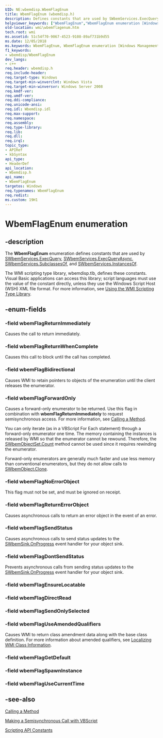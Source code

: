 ```yaml
---
UID: NE:wbemdisp.WbemFlagEnum
title: WbemFlagEnum (wbemdisp.h)
description: Defines constants that are used by SWbemServices.ExecQuery, SWbemServices.ExecQueryAsync, SWbemServices.SubclassesOf, and SWbemServices.InstancesOf.
helpviewer_keywords: ["WbemFlagEnum","WbemFlagEnum enumeration [Windows Management Instrumentation]","_hmm_wbemflagenum","wbemFlagBidirectional","wbemFlagDontSendStatus","wbemFlagForwardOnly","wbemFlagNoErrorObject","wbemFlagReturnErrorObject","wbemFlagReturnImmediately","wbemFlagReturnWhenComplete","wbemFlagSendStatus","wbemFlagUseAmendedQualifiers","wbemdisp/WbemFlagEnum","wbemdisp/wbemFlagBidirectional","wbemdisp/wbemFlagDontSendStatus","wbemdisp/wbemFlagForwardOnly","wbemdisp/wbemFlagNoErrorObject","wbemdisp/wbemFlagReturnErrorObject","wbemdisp/wbemFlagReturnImmediately","wbemdisp/wbemFlagReturnWhenComplete","wbemdisp/wbemFlagSendStatus","wbemdisp/wbemFlagUseAmendedQualifiers","wmi.wbemflagenum"]
old-location: wmi\wbemflagenum.htm
tech.root: wmi
ms.assetid: 51c54f70-9067-4523-9108-89af731b9d55
ms.date: 12/05/2018
ms.keywords: WbemFlagEnum, WbemFlagEnum enumeration [Windows Management Instrumentation], _hmm_wbemflagenum, wbemFlagBidirectional, wbemFlagDontSendStatus, wbemFlagForwardOnly, wbemFlagNoErrorObject, wbemFlagReturnErrorObject, wbemFlagReturnImmediately, wbemFlagReturnWhenComplete, wbemFlagSendStatus, wbemFlagUseAmendedQualifiers, wbemdisp/WbemFlagEnum, wbemdisp/wbemFlagBidirectional, wbemdisp/wbemFlagDontSendStatus, wbemdisp/wbemFlagForwardOnly, wbemdisp/wbemFlagNoErrorObject, wbemdisp/wbemFlagReturnErrorObject, wbemdisp/wbemFlagReturnImmediately, wbemdisp/wbemFlagReturnWhenComplete, wbemdisp/wbemFlagSendStatus, wbemdisp/wbemFlagUseAmendedQualifiers, wmi.wbemflagenum
f1_keywords:
- wbemdisp/WbemFlagEnum
dev_langs:
- c++
req.header: wbemdisp.h
req.include-header: 
req.target-type: Windows
req.target-min-winverclnt: Windows Vista
req.target-min-winversvr: Windows Server 2008
req.kmdf-ver: 
req.umdf-ver: 
req.ddi-compliance: 
req.unicode-ansi: 
req.idl: Wbemdisp.idl
req.max-support: 
req.namespace: 
req.assembly: 
req.type-library: 
req.lib: 
req.dll: 
req.irql: 
topic_type:
- APIRef
- kbSyntax
api_type:
- HeaderDef
api_location:
- Wbemdisp.h
api_name:
- WbemFlagEnum
targetos: Windows
req.typenames: WbemFlagEnum
req.redist: 
ms.custom: 19H1
---
```


# WbemFlagEnum enumeration


## -description


The <b>WbemFlagEnum</b> enumeration defines constants 
    that are used by <a href="https://docs.microsoft.com/windows/desktop/WmiSdk/swbemservices-execquery">SWbemServices.ExecQuery</a>, 
    <a href="https://docs.microsoft.com/windows/desktop/WmiSdk/swbemservices-execqueryasync">SWbemServices.ExecQueryAsync</a>, 
    <a href="https://docs.microsoft.com/windows/desktop/WmiSdk/swbemservices-subclassesof">SWbemServices.SubclassesOf</a>, and 
    <a href="https://docs.microsoft.com/windows/desktop/WmiSdk/swbemservices-instancesof">SWbemServices.InstancesOf</a>.

The WMI scripting type library, wbemdisp.tlb, defines these constants. Visual Basic applications can access this 
    library; script languages must use the value of the constant directly, unless they use the Windows Script Host 
    (WSH) XML file format. For more information, see 
    <a href="https://docs.microsoft.com/windows/desktop/WmiSdk/using-the-wmi-scripting-type-library">Using the WMI Scripting Type Library</a>.


## -enum-fields




### -field wbemFlagReturnImmediately

Causes the call to return immediately.


### -field wbemFlagReturnWhenComplete

Causes this call to block until the call has completed.


### -field wbemFlagBidirectional

Causes WMI to retain pointers to objects of the enumeration until the client releases the enumerator.


### -field wbemFlagForwardOnly

Causes a forward-only enumerator to be returned. Use this flag in combination with 
      <b>wbemFlagReturnImmediately</b> to request semisynchronous access. For more information, see 
      <a href="https://docs.microsoft.com/windows/desktop/WmiSdk/calling-a-method">Calling a Method</a>.

You can only iterate (as in a VBScript For Each statement) through a forward-only enumerator one time. The 
      memory containing the instances is released by WMI so that the enumerator cannot be rewound. Therefore, the 
      <a href="https://docs.microsoft.com/windows/desktop/WmiSdk/swbemobjectset-count">SWbemObjectSet.Count</a> method cannot be used since 
      it requires rewinding the enumerator.

Forward-only enumerators are generally much faster and use less 
      memory than conventional enumerators, but they do not allow calls to 
      <a href="https://docs.microsoft.com/windows/desktop/WmiSdk/swbemobject-clone-">SWbemObject.Clone</a>.


### -field wbemFlagNoErrorObject

This flag must not be set, and must be ignored on receipt.


### -field wbemFlagReturnErrorObject

Causes asynchronous calls to return an error object in the event of an error.


### -field wbemFlagSendStatus

Causes asynchronous calls to send status updates to the 
     <a href="https://docs.microsoft.com/windows/desktop/WmiSdk/swbemsink-onprogress">SWbemSink.OnProgress</a> event handler for your object 
     sink.


### -field wbemFlagDontSendStatus

Prevents asynchronous calls from sending status updates to the 
     <a href="https://docs.microsoft.com/windows/desktop/WmiSdk/swbemsink-onprogress">SWbemSink.OnProgress</a> event handler for your object 
     sink.


### -field wbemFlagEnsureLocatable


### -field wbemFlagDirectRead


### -field wbemFlagSendOnlySelected


### -field wbemFlagUseAmendedQualifiers

Causes WMI to return class amendment data along with the base class definition. For more information about 
     amended qualifiers, see 
     <a href="https://docs.microsoft.com/windows/desktop/WmiSdk/localizing-wmi-class-information">Localizing WMI Class Information</a>.


### -field wbemFlagGetDefault


### -field wbemFlagSpawnInstance


### -field wbemFlagUseCurrentTime




## -see-also




<a href="https://docs.microsoft.com/windows/desktop/WmiSdk/calling-a-method">Calling a Method</a>



<a href="https://docs.microsoft.com/windows/desktop/WmiSdk/making-a-semisynchronous-call-with-vbscript">Making a Semisynchronous Call with VBScript</a>



<a href="https://docs.microsoft.com/windows/desktop/WmiSdk/scripting-api-constants">Scripting API Constants</a>
 

 

